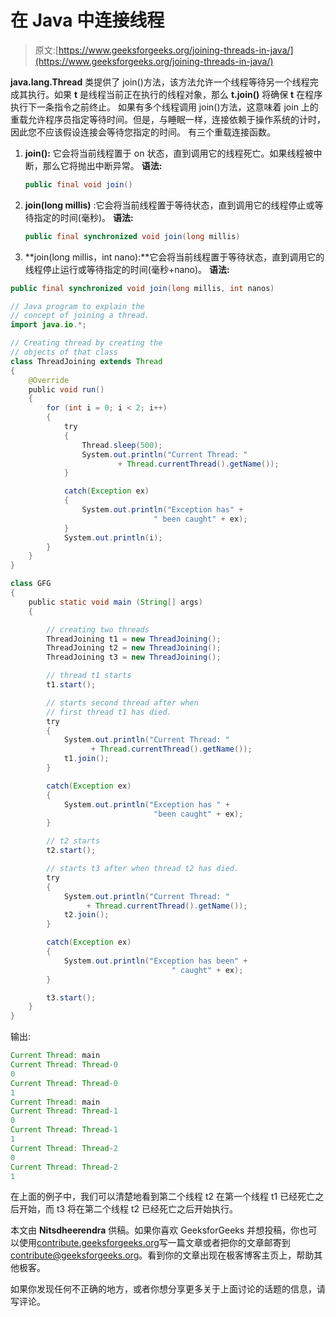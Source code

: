 # 在 Java 中连接线程

> 原文:[https://www.geeksforgeeks.org/joining-threads-in-java/](https://www.geeksforgeeks.org/joining-threads-in-java/)

**java.lang.Thread** 类提供了 join()方法，该方法允许一个线程等待另一个线程完成其执行。如果 **t** 是线程当前正在执行的线程对象，那么 **t.join()** 将确保 **t** 在程序执行下一条指令之前终止。
如果有多个线程调用 join()方法，这意味着 join 上的重载允许程序员指定等待时间。但是，与睡眠一样，连接依赖于操作系统的计时，因此您不应该假设连接会等待您指定的时间。
有三个重载连接函数。

1.  **join():** 它会将当前线程置于 on 状态，直到调用它的线程死亡。如果线程被中断，那么它将抛出中断异常。
    **语法:**

    ```java
    public final void join()

    ```

2.  **join(long millis)** :它会将当前线程置于等待状态，直到调用它的线程停止或等待指定的时间(毫秒)。
    **语法:**

    ```java
    public final synchronized void join(long millis)

    ```

3.  **join(long millis，int nano):**它会将当前线程置于等待状态，直到调用它的线程停止运行或等待指定的时间(毫秒+nano)。
    **语法:**

```java
public final synchronized void join(long millis, int nanos)

```

```java
// Java program to explain the
// concept of joining a thread.
import java.io.*;

// Creating thread by creating the
// objects of that class
class ThreadJoining extends Thread
{
    @Override
    public void run()
    {
        for (int i = 0; i < 2; i++)
        {
            try
            {
                Thread.sleep(500);
                System.out.println("Current Thread: "
                        + Thread.currentThread().getName());
            }

            catch(Exception ex)
            {
                System.out.println("Exception has" +
                                " been caught" + ex);
            }
            System.out.println(i);
        }
    }
}

class GFG
{
    public static void main (String[] args)
    {

        // creating two threads
        ThreadJoining t1 = new ThreadJoining();
        ThreadJoining t2 = new ThreadJoining();
        ThreadJoining t3 = new ThreadJoining();

        // thread t1 starts
        t1.start();

        // starts second thread after when
        // first thread t1 has died.
        try
        {
            System.out.println("Current Thread: "
                  + Thread.currentThread().getName());
            t1.join();
        }

        catch(Exception ex)
        {
            System.out.println("Exception has " +
                                "been caught" + ex);
        }

        // t2 starts
        t2.start();

        // starts t3 after when thread t2 has died.
        try
        {
            System.out.println("Current Thread: "
                 + Thread.currentThread().getName());
            t2.join();
        }

        catch(Exception ex)
        {
            System.out.println("Exception has been" +
                                    " caught" + ex);
        }

        t3.start();
    }
}
```

输出:

```java
Current Thread: main
Current Thread: Thread-0
0
Current Thread: Thread-0
1
Current Thread: main
Current Thread: Thread-1
0
Current Thread: Thread-1
1
Current Thread: Thread-2
0
Current Thread: Thread-2
1

```

在上面的例子中，我们可以清楚地看到第二个线程 t2 在第一个线程 t1 已经死亡之后开始，而 t3 将在第二个线程 t2 已经死亡之后开始执行。

本文由 **Nitsdheerendra** 供稿。如果你喜欢 GeeksforGeeks 并想投稿，你也可以使用[contribute.geeksforgeeks.org](http://www.contribute.geeksforgeeks.org)写一篇文章或者把你的文章邮寄到 contribute@geeksforgeeks.org。看到你的文章出现在极客博客主页上，帮助其他极客。

如果你发现任何不正确的地方，或者你想分享更多关于上面讨论的话题的信息，请写评论。